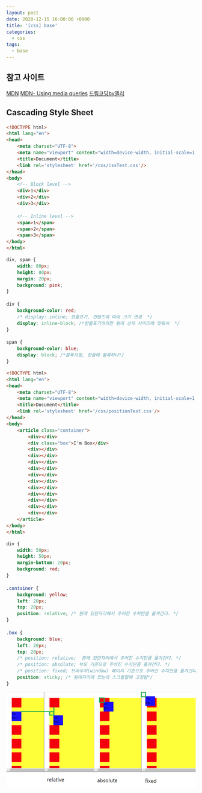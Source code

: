 ```yaml
---
layout: post
date: 2020-12-15 16:00:00 +0900
title: '[css] base'
categories:
  - css
tags:
  - base
---
```


## 참고 사이트  
[MDN](https://developer.mozilla.org/en-US/docs/Web/CSS)
[MDN- Using media queries](https://developer.mozilla.org/en-US/docs/Web/CSS/Media_Queries/Using_media_queries)
[드림코딩by엘리]((https://www.youtube.com/watch?v=jWh3IbgMUPI))

## Cascading Style Sheet

```html
<!DOCTYPE html>
<html lang="en">
<head>
    <meta charset="UTF-8">
    <meta name="viewport" content="width=device-width, initial-scale=1.0">
    <title>Document</title>
    <link rel='stylesheet' href='/css/cssTest.css'/>
</head>
<body>
    <!-- Block level -->
    <div>1</div>
    <div>2</div>
    <div>3</div>

    <!-- Inline level -->
    <span>1</span>
    <span>2</span>
    <span>3</span>
</body>
</html>
```
```css
div, span {
    width: 80px;
    height: 80px;
    margin: 20px;
    background: pink;
}

div {
    background-color: red;
    /* display: inline; 한줄표기, 컨텐츠에 따라 크기 변경  */
    display: inline-block; /*한줄표기하지만 원래 상자 사이즈에 맞춰서  */
}

span {
    background-color: blue;
    display: block; /*블록지정, 한줄에 블록하나*/
}
```

```html
<!DOCTYPE html>
<html lang="en">
<head>
    <meta charset="UTF-8">
    <meta name="viewport" content="width=device-width, initial-scale=1.0">
    <title>Document</title>
    <link rel='stylesheet' href='/css/positionTest.css'/>
</head>
<body>
    <article class="container">
        <div></div>
        <div class="box">I'm Box</div>
        <div></div>
        <div></div>
        <div></div>
        <div></div>
        <div></div>
        <div></div>
        <div></div>
        <div></div>
        <div></div>
        <div></div>
        <div></div>
    </article>
</body>
</html>
```
```css
div {
    width: 50px;
    height: 50px;
    margin-bottom: 20px;
    background: red;
}

.container {
    background: yellow;
    left: 20px;
    top: 20px;
    position: relative; /* 원래 있던자리에서 주어진 수치만큼 옮겨간다. */
}

.box {
    background: blue;
    left: 20px;
    top: 20px;
    /* position: relative;  원래 있던자리에서 주어진 수치만큼 옮겨간다. */
    /* position: absolute; 부모 기준으로 주어진 수치만큼 옮겨간다. */
    /* position: fixed; 브라우저(window) 페이지 기준으로 주어진 수치만큼 옮겨간다. */
    position: sticky; /* 원래자리에 있는데 스크롤할때 고정됨*/
}
```
![css-position.jpg](/images/css-position.jpg)

